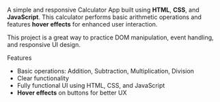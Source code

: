 A simple and responsive Calculator App built using **HTML**, **CSS**, and **JavaScript**. 
This calculator performs basic arithmetic operations and features **hover effects** for enhanced user interaction.

This project is a great way to practice DOM manipulation, event handling, and responsive UI design.

Features

- Basic operations: Addition, Subtraction, Multiplication, Division
- Clear functionality
- Fully functional UI using HTML, CSS, and JavaScript
- **Hover effects** on buttons for better UX
